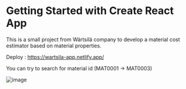 # Getting Started with Create React App

This is a small project from Wärtsilä company to develop a material cost estimator based on material properties.

Deploy : https://wartsila-app.netlify.app/

You can try to search for material id (MAT0001 -> MAT0003)

![image](https://github.com/TranAnh022/Engineering-Project/assets/63698770/d5a099d9-2d51-4f19-933a-4a4f2e32ed13)




